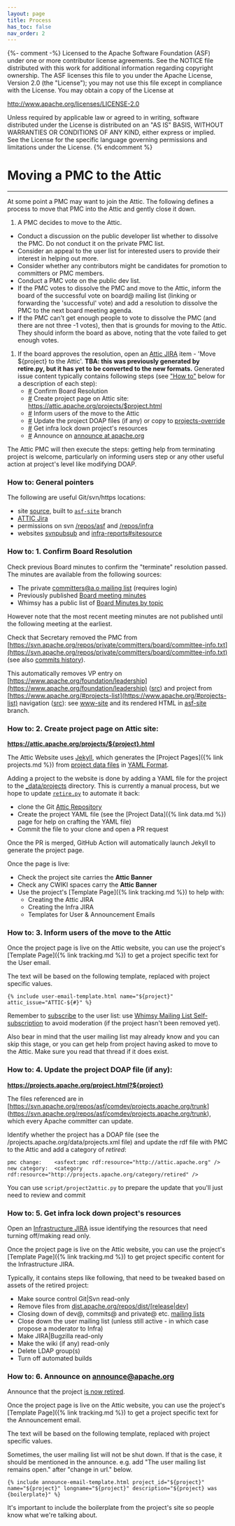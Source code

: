 ```yaml
---
layout: page
title: Process
has_toc: false
nav_order: 2
---
```

{%- comment -%}
Licensed to the Apache Software Foundation (ASF) under one or more
contributor license agreements.  See the NOTICE file distributed with
this work for additional information regarding copyright ownership.
The ASF licenses this file to you under the Apache License, Version 2.0
(the "License"); you may not use this file except in compliance with
the License.  You may obtain a copy of the License at

http://www.apache.org/licenses/LICENSE-2.0

Unless required by applicable law or agreed to in writing, software
distributed under the License is distributed on an "AS IS" BASIS,
WITHOUT WARRANTIES OR CONDITIONS OF ANY KIND, either express or implied.
See the License for the specific language governing permissions and
limitations under the License.
{% endcomment %}

# Moving a PMC to the Attic
***

At some point a PMC may want to join the Attic. The following defines a process
to move that PMC into the Attic and gently close it down.

1. A PMC decides to move to the Attic.
  - Conduct a discussion on the public developer list whether to dissolve the PMC. Do not conduct
    it on the private PMC list.
  - Consider an appeal to the user list for interested users to provide their interest in helping out more.
  - Consider whether any contributors might be candidates for promotion to committers or PMC members.
  - Conduct a PMC vote on the public dev list.
  - If the PMC votes to dissolve the PMC and move to the Attic, inform the board of the successful vote on
     board@ mailing list (linking or forwarding the 'successful' vote) and add a resolution to dissolve the
     PMC to the next board meeting agenda.
  - If the PMC can't get enough people to vote to dissolve the PMC (and there are not three -1 votes), then
    that is grounds for moving to the Attic. They should inform the board as above, noting that the vote
    failed to get enough votes.
1. If the board approves the resolution, open an [Attic JIRA](https://issues.apache.org/jira/browse/ATTIC)
   item - 'Move ${project} to the Attic'.
   **TBA: this was previously generated by retire.py, but it has yet to be converted to the new formats.**
   Generated issue content typically contains following steps (see ["How to"](#how-to-general-pointers) below for a description
   of each step):
   - [#](#how-to-1-confirm-board-resolution) Confirm Board Resolution
   - [#](#how-to-2-create-project-page-on-attic-site) Create project page on Attic site: https://attic.apache.org/projects/$project.html
   - [#](#how-to-3-inform-users-of-the-move-to-the-attic) Inform users of the move to the Attic
   - [#](#how-to-4-update-the-project-doap-file-if-any) Update the project DOAP files (if any) or copy to [projects-override](https://svn.apache.org/repos/asf/comdev/projects.apache.org/trunk/data/projects-override/)
   - [#](#how-to-5-get-infra-lock-down-projects-resources) Get infra lock down project's resources
   - [#](#how-to-6-announce-on-announceapacheorg) Announce on [announce at apache.org](https://lists.apache.org/list?announce@apache.org:lte=1M:%22is%20now%20retired%22)

The Attic PMC will then execute the steps: getting help from terminating project is welcome, particularly
on informing users step or any other useful action at project's level like modifying DOAP.

### How to: General pointers

The following are useful Git/svn/https locations:

  - site [source](https://github.com/apache/attic), built to [`asf-site`](https://github.com/apache/attic/tree/asf-site) branch
  - [ATTIC Jira](https://issues.apache.org/jira/browse/ATTIC)
  - permissions on svn [/repos/asf](https://github.com/apache/infrastructure-p6/blob/production/modules/subversion_server/files/authorization/asf-authorization-template#L231)
    and [/repos/infra](https://github.com/apache/infrastructure-p6/blob/production/modules/subversion_server/files/authorization/pit-authorization-template)
  - websites [svnpubsub](https://github.com/apache/infrastructure-p6/blob/production/modules/svnwcsub/files/svnwcsub.conf) and
    [infra-reports#sitesource](https://infra-reports.apache.org/#sitesource)
  
### How to: 1. Confirm Board Resolution

Check previous Board minutes to confirm the "terminate" resolution passed. The minutes are available from the following sources:

  - The private [committers@a.o mailing list](https://lists.apache.org/list.html?committers@apache.org:lte=2M:ASF%20Board%20Meeting) (requires login)
  - Previously published [Board meeting minutes](https://www.apache.org/foundation/board/calendar.html)
  - Whimsy has a public list of [Board Minutes by topic](https://whimsy.apache.org/board/minutes/)

However note that the most recent meeting minutes are not published until the following meeting at the earliest.

Check that Secretary removed the PMC from [https://svn.apache.org/repos/private/committers/board/committee-info.txt](https://svn.apache.org/repos/private/committers/board/committee-info.txt)
(see also [commits history](https://lists.apache.org/list.html?committers-cvs@apache.org)).

This automatically removes VP entry on [https://www.apache.org/foundation/leadership](https://www.apache.org/foundation/leadership)
([src](https://github.com/apache/www-site/blob/main/content/foundation/leadership.ezmd)) and project from
[https://www.apache.org/#projects-list](https://www.apache.org/#projects-list) navigation
([src](https://github.com/apache/www-site/blob/main/content/index.ezmd#L304)): see [www-site](https://github.com/apache/www-site)
and its rendered HTML in [asf-site](https://github.com/apache/www-site/tree/asf-site) branch.

### How to: 2. Create project page on Attic site:
**https://attic.apache.org/projects/${project}.html**

The Attic Website uses [Jekyll](https://github.com/jekyll/jekyll), which generates the
[Project Pages]({% link projects.md %}) from [project data files]({{site.repo}}/blob/main/_data/projects/)
in [YAML Format](https://en.wikipedia.org/wiki/YAML).

Adding a project to the website is done by adding a YAML file for the project to the
[_data/projects]({{site.repo}}/blob/main/_data/projects/) directory.
This is currently a manual process, but we hope to update [`retire.py`](https://github.com/apache/attic/blob/main/retire.py) to automate it back:
  - clone the Git [Attic Repository]({{site.repo}})
  - Create the project YAML file (see the [Project Data]({% link data.md %}) page
    for help on crafting the YAML file)
  - Commit the file to your clone and open a PR request

Once the PR is merged, GitHub Action will automatically launch Jekyll to generate the project page.

Once the page is live:
  - Check the project site carries the **Attic Banner**
  - Check any CWIKI spaces carry the  **Attic Banner**
  - Use the project's [Template Page]({% link tracking.md %}) to help with:
    - Creating the Attic JIRA
    - Creating the Infra JIRA
    - Templates for User & Announcement Emails

### How to: 3. Inform users of the move to the Attic

Once the project page is live on the Attic website, you can use the project's
[Template Page]({% link tracking.md %}) to get a project specific text for the
User email.

The text will be based on the following template, replaced with project specific values.

```
{% include user-email-template.html name="${project}" attic_issue="ATTIC-${#}" %}
```

Remember to [subscribe](https://www.apache.org/foundation/mailinglists.html) to the user
list: use [Whimsy Mailing List Self-subscription](https://whimsy.apache.org/committers/subscribe)
to avoid moderation (if the project hasn't been removed yet).

Also bear in mind that the user mailing list may already know and you can skip this stage,
or you can get help from project having asked to move to the Attic. Make sure you read that 
thread if it does exist.

### How to: 4. Update the project DOAP file (if any):
**https://projects.apache.org/project.html?${project}**

The files referenced are in [https://svn.apache.org/repos/asf/comdev/projects.apache.org/trunk]
(https://svn.apache.org/repos/asf/comdev/projects.apache.org/trunk), which every Apache committer can update.

Identify whether the project has a DOAP file (see the <comdev repo>/projects.apache.org/data/projects.xml file)
and update the rdf file with PMC to the Attic and add a category of _retired_:

```
pmc change:    <asfext:pmc rdf:resource="http://attic.apache.org" />
new category:  <category rdf:resource="http://projects.apache.org/category/retired" />
```

You can use `script/project2attic.py` to prepare the update that you'll just need to
review and commit

### How to: 5. Get infra lock down project's resources

Open an [Infrastructure JIRA](https://issues.apache.org/jira/browse/INFRA) issue identifying
the resources that need turning off/making read only.

Once the project page is live on the Attic website, you can use the project's
[Template Page]({% link tracking.md %}) to get project specific content for
the Infrastructure JIRA.

Typically, it contains steps like following, that need to be tweaked based on assets of the retired project:

  - Make source control Git\|Svn read-only
  - Remove files from [dist.apache.org/repos/dist/\[release\|dev\]](https://dist.apache.org/repos/dist/)
  - Closing down of dev@, commits@ and private@ etc. [mailing lists](https://lists.apache.org/)
  - Close down the user mailing list (unless still active - in which case propose a moderator to Infra)
  - Make JIRA\|Bugzilla read-only
  - Make the wiki (if any) read-only
  - Delete LDAP group(s)
  - Turn off automated builds

### How to: 6. Announce on announce@apache.org

Announce that the project [is now retired](https://lists.apache.org/list?announce@apache.org:lte=1M:%22is%20now%20retired%22).

Once the project page is live on the Attic website, you can use the project's
[Template Page]({% link tracking.md %}) to get a project specific text for the
Announcement email.

The text will be based on the following template, replaced with project specific values.

Sometimes, the user mailing list will not be shut down. If that is the case,
it should be mentioned in the announce. e.g. add "The user mailing list remains open."
after "change in url." below.

```
{% include announce-email-template.html project_id="${project}" name="${project}" longname="${project}" description="${project} was {boilerplate}" %}
```

It's important to include the boilerplate from the project's site so people know what we're talking about.
